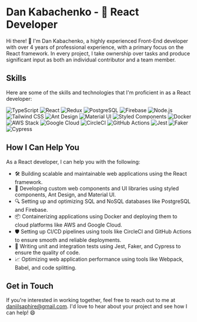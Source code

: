 # Dan Kabachenko - 🚀 React Developer

Hi there! 👋 I'm Dan Kabachenko, a highly experienced Front-End developer with over 4 years of professional experience, with a primary focus on the React framework. In every project, I take ownership over tasks and produce significant input as both an individual contributor and a team member.

## Skills

Here are some of the skills and technologies that I'm proficient in as a React developer:

![TypeScript](https://img.shields.io/badge/-TypeScript-007ACC?style=flat-square&logo=typescript&logoColor=white)
![React](https://img.shields.io/badge/-React-61DAFB?style=flat-square&logo=react&logoColor=white)
![Redux](https://img.shields.io/badge/-Redux-764ABC?style=flat-square&logo=redux&logoColor=white)
![PostgreSQL](https://img.shields.io/badge/-PostgreSQL-336791?style=flat-square&logo=postgresql&logoColor=white)
![Firebase](https://img.shields.io/badge/-Firebase-FFCA28?style=flat-square&logo=firebase&logoColor=white)
![Node.js](https://img.shields.io/badge/Node.js-339933?style=for-the-badge&logo=nodedotjs&logoColor=white) 
![Tailwind CSS](https://img.shields.io/badge/-Tailwind%20CSS-38B2AC?style=flat-square&logo=tailwind-css&logoColor=white)
![Ant Design](https://img.shields.io/badge/-Ant%20Design-0170FE?style=flat-square&logo=ant-design&logoColor=white)
![Material UI](https://img.shields.io/badge/-Material%20UI-0081CB?style=flat-square&logo=material-ui&logoColor=white)
![Styled Components](https://img.shields.io/badge/-Styled%20Components-DB7093?style=flat-square&logo=styled-components&logoColor=white)
![Docker](https://img.shields.io/badge/-Docker-2496ED?style=flat-square&logo=docker&logoColor=white)
![AWS Stack](https://img.shields.io/badge/-AWS-232F3E?style=flat-square&logo=amazon-aws&logoColor=white)
![Google Cloud](https://img.shields.io/badge/-Google%20Cloud-4285F4?style=flat-square&logo=google-cloud&logoColor=white)
![CircleCI](https://img.shields.io/badge/-CircleCI-343434?style=flat-square&logo=circleci&logoColor=white)
![GitHub Actions](https://img.shields.io/badge/-GitHub%20Actions-2088FF?style=flat-square&logo=github-actions&logoColor=white)
![Jest](https://img.shields.io/badge/-Jest-C21325?style=flat-square&logo=jest&logoColor=white)
![Faker](https://img.shields.io/badge/-Faker-3498DB?style=flat-square&logo=faker&logoColor=white)
![Cypress](https://img.shields.io/badge/-Cypress-17202C?style=flat-square&logo=cypress&logoColor=white)

## How I Can Help You

As a React developer, I can help you with the following:

- 🛠️ Building scalable and maintainable web applications using the React framework.
- 🎨 Developing custom web components and UI libraries using styled components, Ant Design, and Material UI.
- 🔍 Setting up and optimizing SQL and NoSQL databases like PostgreSQL and Firebase.
- 📦 Containerizing applications using Docker and deploying them to cloud platforms like AWS and Google Cloud.
- 🛡️ Setting up CI/CD pipelines using tools like CircleCI and GitHub Actions to ensure smooth and reliable deployments.
- 🧪 Writing unit and integration tests using Jest, Faker, and Cypress to ensure the quality of code.
- 📈 Optimizing web application performance using tools like Webpack, Babel, and code splitting.

## Get in Touch

If you're interested in working together, feel free to reach out to me at [daniilsaphire@gmail.com](mailto:daniilsaphire@gmail.com). I'd love to hear about your project and see how I can help! 😄
